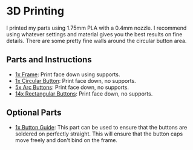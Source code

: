 # 3D Printing

I printed my parts using 1.75mm PLA with a 0.4mm nozzle.  I recommend using whatever settings and material gives you the best results on fine details.  There are some pretty fine walls around the circular button area.

## Parts and Instructions

* [1x Frame](../stl/frame.stl): Print face down using supports.
* [1x Circular Button](../stl/circle_button.stl): Print face down, no supports.
* [5x Arc Buttons](../stl/arc_button.stl): Print face down, no supports.
* [14x Rectangular Buttons](../stl/rec_button.stl): Print face down, no supports.

## Optional Parts

* [1x Button Guide](../stl/guide.stl): This part can be used to ensure that the buttons are soldered on perfectly straight.  This will ensure that the button caps move freely and don't bind on the frame.

